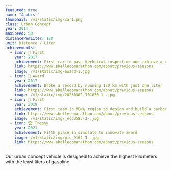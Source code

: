 ```yaml
---
featured: true
name: "Anubis "
thumbnail: /v1/static/img/car1.png
class: Urban Concept
year: 2014
maxSpeed: 50
distancePerLiter: 120
unit: Distance / Liter
achievements:
  - icon: 🥇 First
    year: 2017
    achievement: First car to pass technical inspection and achieve a valid run
    link: https://www.shellecomarathon.com/about/previous-seasons
    image: /v1/static/img/award-1.jpg
  - icon: 🌟 Award
    year: 2017
    achievement: Broke a record by running 120 km with just one liter
    link: https://www.shellecomarathon.com/about/previous-seasons
    image: /v1/static/img/20230302_101850-1-.jpg
  - icon: 🥇 First
    year: 2018
    achievement: First team in MENA region to design and build a carbon fiber chassis
    link: https://www.shellecomarathon.com/about/previous-seasons
    image: /v1/static/img/_eco3583-1-.jpg
  - icon: 🏆 Trophy
    year: 2021
    achievement: Fifth place in simulate to innovate award
    image: /v1/static/img/pic_9164-1-.jpg
    link: https://www.shellecomarathon.com/about/previous-seasons
---
```

Our urban concept vehicle is designed to achieve the highest kilometers with the least liters of gasoline